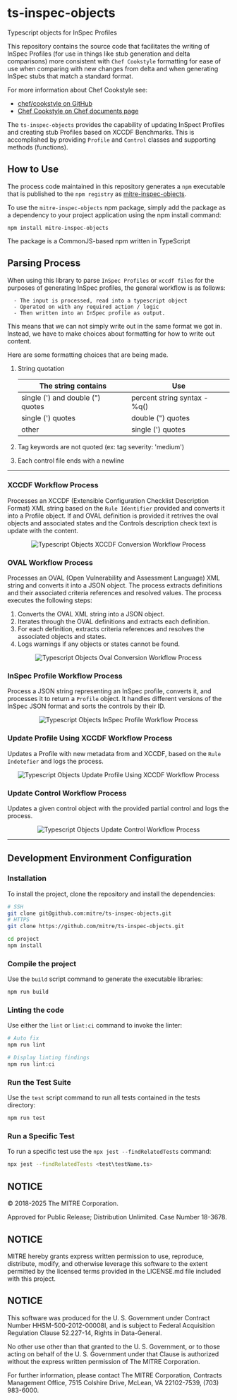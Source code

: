 # ts-inspec-objects
Typescript objects for InSpec Profiles

This repository contains the source code that facilitates the writing of InSpec Profiles (for use in things like stub generation and delta comparisons) more consistent with `Chef Cookstyle` formatting for ease of use when comparing with new changes from delta and when generating InSpec stubs that match a standard format. 

For more information about Chef Cookstyle see: 
 - [chef/cookstyle on GitHub](https://github.com/chef/cookstyle)
 - [Chef Cookstyle on Chef documents page](https://docs.chef.io/workstation/cookstyle/)

The `ts-inspec-objects` provides the capability of updating InSpect Profiles and creating stub Profiles based on XCCDF Benchmarks. This is accomplished by providing `Profile` and `Control` classes and supporting methods (functions).

## How to Use
The process code maintained in this repository generates a `npm` executable that is published to the `npm registry` as [mitre-inspec-objects](https://www.npmjs.com/package/@mitre/inspec-objects).

To use the `mitre-inspec-objects` npm package, simply add the package as a dependency to your project application using the npm install command:
```
npm install mitre-inspec-objects
```
The package is a CommonJS-based npm written in TypeScript 

## Parsing Process

When using this library to parse `InSpec Profiles` or `xccdf files` for the purposes of generating InSpec profiles, the general workflow is as follows:
```
  - The input is processed, read into a typescript object
  - Operated on with any required action / logic
  - Then written into an InSpec profile as output. 
```
This means that we can not simply write out in the same format we got in. Instead, we have to make choices about formatting for how to write out content.

Here are some formatting choices that are being made.

1. String quotation

      | The string contains | Use	|
      |--------	|--------------------	|
      | single (') and double (") quotes| percent string syntax - %q() |
      | single (') quotes | double (") quotes |
      | other | single (') quotes	|

2. Tag keywords are not quoted (ex: tag severity: 'medium')
3. Each control file ends with a newline

---
### XCCDF Workflow Process
Processes an XCCDF (Extensible Configuration Checklist Description Format) XML string based on the `Rule Identifier` provided and converts it into a Profile object.
If and OVAL definition is provided it retrives the oval objects and associated states and the Controls description check text is update with the content.
<div align="center">
  <img src="images/ts-inspec-objects-xccdf-workflow-process.png" alt="Typescript Objects XCCDF Conversion Workflow Process" title="Typescript Objects XCCDF Conversion Workflow Process">
</div>

### OVAL Workflow Process
Processes an OVAL (Open Vulnerability and Assessment Language) XML string and converts it into a JSON object.
The process extracts definitions and their associated criteria references and resolved values.
The process executes the following steps:
1. Converts the OVAL XML string into a JSON object.
2. Iterates through the OVAL definitions and extracts each definition.
3. For each definition, extracts criteria references and resolves the associated objects and states.
4. Logs warnings if any objects or states cannot be found.
<div align="center">
  <img src="images/ts-inspec-objects-oval-workflow-process.png" alt="Typescript Objects Oval Conversion Workflow Process" title="Typescript Objects Oval Conversion Workflow Process">
</div>

### InSpec Profile Workflow Process
Process a JSON string representing an InSpec profile, converts it, and processes it to return a `Profile` object.
It handles different versions of the InSpec JSON format and sorts the controls by their ID.
<div align="center">
  <img src="images/ts-inspec-objects-inspec-profile-workflow-process.png" alt="Typescript Objects InSpec Profile Workflow Process" title="Typescript Objects InSpec Profile Workflow Process">
</div>

### Update Profile Using XCCDF Workflow Process
Updates a Profile with new metadata from and XCCDF, based on the `Rule Indetefier` and logs the process.
<div align="center">
  <img src="images/ts-inspec-objects-updateProfileUsingXccdf-workflow.png" alt="Typescript Objects Update Profile Using XCCDF Workflow Process" title="Typescript Objects Update Profile Using XCCDF Workflow Process">
</div>

### Update Control Workflow Process
Updates a given control object with the provided partial control and logs the process.
<div align="center">
  <img src="images/ts-inspec-objects-process-updateControl-workflow.png" alt="Typescript Objects Update Control Workflow Process" title="Typescript Objects Update Control Workflow Process">
</div>

---
## Development Environment Configuration
### Installation
To install the project, clone the repository and install the dependencies:
```bash
# SSH
git clone git@github.com:mitre/ts-inspec-objects.git 
# HTTPS
git clone https://github.com/mitre/ts-inspec-objects.git

cd project
npm install
```

### Compile the project
Use the `build` script command to generate the executable libraries:
```bash
npm run build
```

### Linting the code
Use either the `lint` or `lint:ci` command to invoke the linter:
```bash
# Auto fix
npm run lint

# Display linting findings
npm run lint:ci
```

### Run the Test Suite
Use the `test` script command to run all tests contained in the tests directory:

```bash
npm run test
```

### Run a Specific Test
To run a specific test use the `npx jest --findRelatedTests` command:
```bash
npx jest --findRelatedTests <test\testName.ts>
```
## NOTICE

© 2018-2025 The MITRE Corporation.

Approved for Public Release; Distribution Unlimited. Case Number 18-3678.

## NOTICE

MITRE hereby grants express written permission to use, reproduce, distribute, modify, and otherwise leverage this software to the extent permitted by the licensed terms provided in the LICENSE.md file included with this project.

## NOTICE

This software was produced for the U. S. Government under Contract Number HHSM-500-2012-00008I, and is subject to Federal Acquisition Regulation Clause 52.227-14, Rights in Data-General.

No other use other than that granted to the U. S. Government, or to those acting on behalf of the U. S. Government under that Clause is authorized without the express written permission of The MITRE Corporation.

For further information, please contact The MITRE Corporation, Contracts Management Office, 7515 Colshire Drive, McLean, VA 22102-7539, (703) 983-6000.
